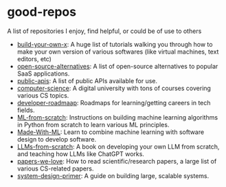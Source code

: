 # good-repos
A list of repositories I enjoy, find helpful, or could be of use to others

- [build-your-own-x](https://github.com/codecrafters-io/build-your-own-x?tab=readme-ov-file#build-your-own-emulator--virtual-machine): A huge list of tutorials walking you through how to make your own version of various softwares (like virtual machines, text editors, etc)
- [open-source-alternatives](https://github.com/btw-so/open-source-alternatives): A list of open-source alternatives to popular SaaS applications.
- [public-apis](https://github.com/public-apis/public-apis?tab=readme-ov-file#anime): A list of public APIs available for use.
- [computer-science](https://github.com/ossu/computer-science?tab=readme-ov-file): A digital university with tons of courses covering various CS topics.
- [developer-roadmaap](https://github.com/kamranahmedse/developer-roadmap): Roadmaps for learning/getting careers in tech fields.
- [ML-from-scratch](https://github.com/eriklindernoren/ML-From-Scratch?tab=readme-ov-file): Instructions on building machine learning algorithms in Python from scratch to learn various ML principles.
- [Made-With-ML](https://github.com/GokuMohandas/Made-With-ML?tab=readme-ov-file): Learn to combine machine learning with software design to develop software.
- [LLMs-from-scratch](https://github.com/rasbt/LLMs-from-scratch): A book on developing your own LLM from scratch, and teaching how LLMs like ChatGPT works.
- [papers-we-love](https://github.com/papers-we-love/papers-we-love?tab=readme-ov-file): How to read scientific/research papers, a large list of various CS-related papers.
- [system-design-primer](https://github.com/donnemartin/system-design-primer?tab=readme-ov-file): A guide on building large, scalable systems.
